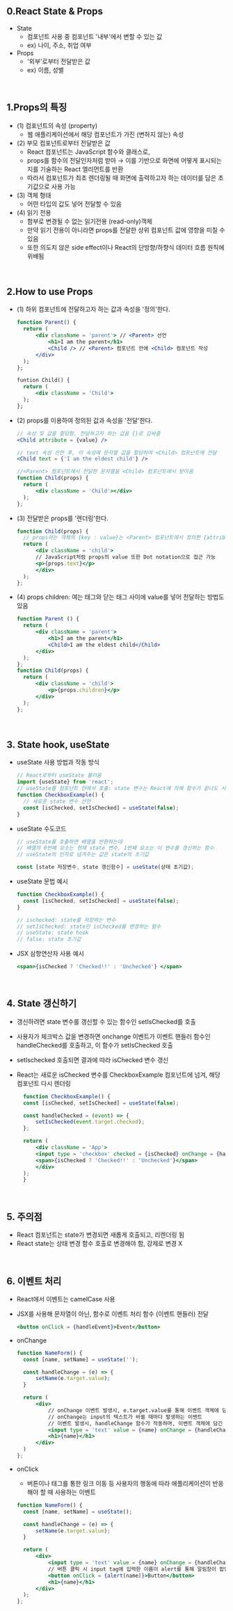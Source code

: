  ## **0.React State & Props** ##
- State
  - 컴포넌트 사용 중 컴포넌트 '내부'에서 변할 수 있는 값
  - ex) 나이, 주소, 취업 여부
- Props
  - '외부'로부터 전달받은 값
  - ex) 이름, 성별

<br/><p>

## **1.Props의 특징** ##
- (1) 컴포넌트의 속성 (property)
  - 웹 애플리케이션에서 해당 컴포넌트가 가진 (변하지 않는) 속성
- (2) 부모 컴포넌트로부터 전달받은 값
  - React 컴포넌트는 JavaScript 함수와 클래스로, 
  - props를 함수의 전달인자처럼 받아 → 이를 기반으로 화면에 어떻게 표시되는지를 기술하는 React 엘리먼트를 반환
  - 따라서 컴포넌트가 최초 렌더링될 때 화면에 출력하고자 하는 데이터를 담은 초기값으로 사용 가능 
- (3) 객체 형태
  - 어떤 타입의 값도 넣어 전달할 수 있음
- (4) 읽기 전용
  - 함부로 변경될 수 없는 읽기전용 (read-only)객체
  - 만약 읽기 전용이 아니라면 props를 전달한 상위 컴포넌트 값에 영향을 미칠 수 있음
  - 또한 의도치 않은 side effect이나 React의 단방향/하향식 데이터 흐름 원칙에 위배됨
  
<br/><p>

## **2.How to use Props** ##
- (1) 하위 컴포넌트에 전달하고자 하는 값과 속성을 '정의'한다.

  ```jsx
  function Parent() { 
    return (
        <div className = 'parent'> // <Parent> 선언
            <h1>I am the parent</h1>
            <Child /> // <Parent> 컴포넌트 안에 <Child> 컴포넌트 작성
        </div>
    );
  };

  funtion Child() {
    return (
        <div className = 'Child'>
    );
  };
  ```
- (2) props를 이용하여 정의된 값과 속성을 '전달'한다.

  ```jsx
  // 속성 및 값을 할당함, 전달하고자 하는 값을 {}로 감싸줌
  <Child attribute = {value} /> 

  // text 속성 선언 후, 이 속성에 문자열 값을 할당하여 <Child> 컴포넌트에 전달
  <Child text = {'I am the eldest child'} />  

  //<Parent> 컴포넌트에서 전달한 문자열을 <Child> 컴포넌트에서 받아옴
  function Child(props) {
    return (
        <div className = 'Child'></div>
    );
  };

  ```
- (3) 전달받은 props를 '렌더링'한다.
  
  ```jsx
  function Child(props) { 
    // props라는 객체의 {key : value}는 <Parent> 컴포넌트에서 정의한 {attribute : value} 형태를 띔
    return (
        <div className = 'child'>
        // JavaScript처럼 props의 value 또한 Dot notation으로 접근 가능
        <p>{props.text}</p>
        </div>
    );
  };
  ```

- (4) props children: 여는 태그와 닫는 태그 사이에 value를 넣어 전달하는 방법도 있음

  ```jsx
  function Parent () {
    return (
        <div className = 'parent'>
            <h1>I am the parent</h1>
            <Child>I am the eldest child</Child>
        </div>
    );
  };
  function Child(props) {
    return (
        <div className = 'child'>
            <p>{props.children}</p>
        </div>
    );
  };
  ```
  
<br/><p>

## **3. State hook, useState** ##
- useState 사용 방법과 작동 방식
  ```jsx
  // React로부터 useState 불러옴
  import {useState} from 'react';
  // useState를 컴포넌트 안에서 호출: state 변수는 React에 의해 함수가 끝나도 사라지지 않음
  function CheckboxExample() {
    // 새로운 state 변수 선언
    const [isChecked, setIsChecked] = useState(false);
  }
  ```

- useState 수도코드
  ```jsx
  // useState를 호출하면 배열을 반환하는데
  // 배열의 0번째 요소는 현재 state 변수, 1번째 요소는 이 변수를 갱신하는 함수
  // useState의 인자로 넘겨주는 값은 state의 초기값

  const [state 저장변수, state 갱신함수] = useState(상태 초기값);
  ```

- useState 문법 예시
  ```jsx
  function CheckboxExample() {
    const [isChecked, setIsChecked] = useState(false);
  }

  // ischecked: state를 저장하는 변수
  // setIsChecked: state인 isChecked를 변경하는 함수
  // useState: state hook
  // false: state 초기값
  ```

- JSX 삼항연산자 사용 예시
  ```jsx
  <span>{isChecked ? 'Checked!!' : 'Unchecked'} </span>
  ```
  
<br/><p>

## **4. State 갱신하기** ##
- 갱신하려면 state 변수를 갱신할 수 있는 함수인 setIsChecked를 호출
- 사용자가 체크박스 값을 변경하면 onchange 이벤트가 이벤트 핸들러 함수인 handleChecked를 호출하고, 이 함수가 setIsChecked 호출
- setIschecked 호출되면 결과에 따라 isChecked 변수 갱신
- React는 새로운 isChecked 변수를 CheckboxExample 컴포넌트에 넘겨, 해당 컴포넌트 다시 렌더링
  
  ```jsx
    function CheckboxExample() {
    const [isChecked, setIsChecked] = useState(false);

    const handleChecked = (event) => {
        setIsChecked(event.target.checked);
    };

    return (
        <div className = 'App'>
        <input type = 'checkbox' checked = {isChecked} onChange = {handleChecked} />
        <span>{isChecked ? 'Checked!!' : 'Unchecked'}</span>
        </div>
    );
    }
    ```
  
<br/><p>

## **5. 주의점** ##
- React 컴포넌트는 state가 변경되면 새롭게 호출되고, 리렌더링 됨
- React state는 상태 변경 함수 호출로 변경해야 함, 강제로 변경 X
  
<br/><p>

## **6. 이벤트 처리** ##
- React에서 이벤트는 camelCase 사용
- JSX를 사용해 문자열이 아닌, 함수로 이벤트 처리 함수 (이벤트 핸들러) 전달
  ```jsx
  <button onClick = {handleEvent}>Event</button>
  ```

- onChange
  ```jsx
  function NameForm() {
    const [name, setName] = useState('');

    const handleChange = (e) => {
        setName(e.target.value);
    }

    return (
        <div>
            // onChange 이벤트 발생시, e.target.value를 통해 이벤트 객체에 담겨있는 input 값을 읽어올 수 있음
            // onChange는 input의 텍스트가 바뀔 때마다 발생하는 이벤트
            // 이벤트 발생시, handleChange 함수가 작동하며, 이벤트 객체에 담긴 input 값을 setState를 통해 새로운 state로 갱신
            <input type = 'text' value = {name} onChange = {handleChange}></input>
            <h1>{name}</h1>
        </div>
    )
  };
  ```

- onClick
  - 버튼이나 <a> 태그를 통한 링크 이동 등 사용자의 행동에 따라 애플리케이션이 반응해야 할 때 사용하는 이벤트
  ```jsx
  function NameForm() {
    const [name, setName] = useState();

    const handleChange = (e) => {
        setName(e.target.value);
    }

    return (
        <div>
            <input type = 'text' value = {name} onChange = {handleChange}></input>
            // 버튼 클릭 시 input tag에 입력한 이름이 alert를 통해 알림창이 팝업
            <button onClick = {alert(name)}>Button</button>
            <h1>{name}</h1>
        </div>
    );
  };
  ```